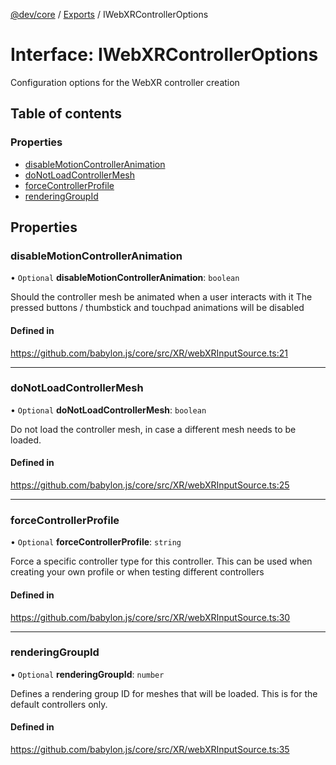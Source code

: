 [@dev/core](../README.md) / [Exports](../modules.md) / IWebXRControllerOptions

# Interface: IWebXRControllerOptions

Configuration options for the WebXR controller creation

## Table of contents

### Properties

- [disableMotionControllerAnimation](IWebXRControllerOptions.md#disablemotioncontrolleranimation)
- [doNotLoadControllerMesh](IWebXRControllerOptions.md#donotloadcontrollermesh)
- [forceControllerProfile](IWebXRControllerOptions.md#forcecontrollerprofile)
- [renderingGroupId](IWebXRControllerOptions.md#renderinggroupid)

## Properties

### disableMotionControllerAnimation

• `Optional` **disableMotionControllerAnimation**: `boolean`

Should the controller mesh be animated when a user interacts with it
The pressed buttons / thumbstick and touchpad animations will be disabled

#### Defined in

https://github.com/babylon.js/core/src/XR/webXRInputSource.ts:21

___

### doNotLoadControllerMesh

• `Optional` **doNotLoadControllerMesh**: `boolean`

Do not load the controller mesh, in case a different mesh needs to be loaded.

#### Defined in

https://github.com/babylon.js/core/src/XR/webXRInputSource.ts:25

___

### forceControllerProfile

• `Optional` **forceControllerProfile**: `string`

Force a specific controller type for this controller.
This can be used when creating your own profile or when testing different controllers

#### Defined in

https://github.com/babylon.js/core/src/XR/webXRInputSource.ts:30

___

### renderingGroupId

• `Optional` **renderingGroupId**: `number`

Defines a rendering group ID for meshes that will be loaded.
This is for the default controllers only.

#### Defined in

https://github.com/babylon.js/core/src/XR/webXRInputSource.ts:35

